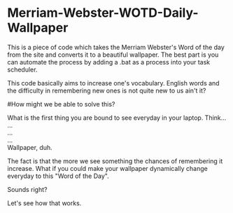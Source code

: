 # Merriam-Webster-WOTD-Daily-Wallpaper
This is a piece of code which takes the Merriam Webster's Word of the day from the site and converts it to a beautiful wallpaper. The best part is you can automate the process by adding a .bat as a process into your task scheduler. 

This code basically aims to increase one's vocabulary. English words and the difficulty in remembering new ones is not quite new to us ain't it?  
  
#How might we be able to solve this?  
  
What is the first thing you are bound to see everyday in your laptop. Think...  
...  
...  
...  
Wallpaper, duh.  
  
The fact is that the more we see something the chances of remembering it increase. What if you could make your wallpaper dynamically change everyday to this "Word of the Day".  
  
Sounds right?  
  
Let's see how that works.  
